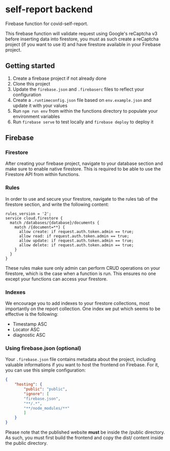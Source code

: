 # self-report backend

Firebase function for covid-self-report.

This firebase function will validate request using Google's reCaptcha v3 before inserting data into firestore, you must as such create a reCaptcha project (if you want to use it) and have firestore available in your Firebase project.

## Getting started
1. Create a firebase project if not already done
2. Clone this project
3. Update the `firebase.json` and `.firebaserc` files to reflect your configuration
4. Create a `.runtimeconfig.json` file based on `env.example.json` and update it with your values
5. Run `npm run env` from within the functions directory to populate your environment variables
6. Run `firebase serve` to test locally and `firebase deploy` to deploy it

## Firebase

### Firestore
After creating your firebase project, navigate to your database section and make sure to enable native firestore. This is required to be able to use the Firestore API from within functions.

### Rules
In order to use and secure your firestore, navigate to the rules tab of the firestore section, and write the following content:
```
rules_version = '2';
service cloud.firestore {
  match /databases/{database}/documents {
    match /{document=**} {
      allow create: if request.auth.token.admin == true;
      allow read: if request.auth.token.admin == true;
      allow update: if request.auth.token.admin == true;
      allow delete: if request.auth.token.admin == true;
    }
  }
}
```
These rules make sure only admin can perform CRUD operations on your firestore, which is the case when a function is run. This ensures no one except your functions can access your firestore.

### Indexes
We encourage you to add indexes to your firestore collections, most importantly on the report collection. One index we put which seems to be effective is the following:
- Timestamp ASC
- Locator ASC
- diagnostic ASC


### Using firebase.json (optional)
Your `.firebase.json` file contains metadata about the project, including valuable informations if you want to host the frontend on Firebase. For it, you can use this simple configuration:
```json
{
    "hosting": {
        "public": "public",
        "ignore": [
        "firebase.json",
        "**/.*",
        "**/node_modules/**"
        ]
    }
}
```
Please note that the published website **must** be inside the /public directory. As such, you must first build the frontend and copy the dist/ content inside the public directory.
